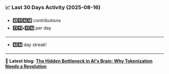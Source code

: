 <!--START_STATS-->
### 📈 Last 30 Days Activity (2025-08-16)  
- **1️⃣2️⃣7️⃣1️⃣** contributions  
- **4️⃣2️⃣•3️⃣7️⃣** per day
---
- **7️⃣7️⃣** day streak!
---
📝 **Latest blog:** [**The Hidden Bottleneck in AI's Brain: Why Tokenization Needs a Revolution**](https://andriak.com/blog/tokenization-revolution)
<!--END_STATS-->
